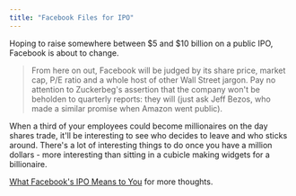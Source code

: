 ```yaml
---
title: "Facebook Files for IPO"
---
```

<p>Hoping to raise somewhere between $5 and $10 billion on a public IPO, Facebook is about to change.</p>
<blockquote><p>
  From here on out, Facebook will be judged by its share price, market cap, P/E ratio and a whole host of other Wall Street jargon. Pay no attention to Zuckerbeg's assertion that the company won't be beholden to quarterly reports: they will (just ask Jeff Bezos, who made a similar promise when Amazon went public).
</p></blockquote>
<p>When a third of your employees could become millionaires on the day shares trade, it'll be interesting to see who decides to leave and who sticks around. There's a lot of interesting things to do once you have a million dollars - more interesting than sitting in a cubicle making widgets for a billionaire.</p>
<p><a href="http://www.readwriteweb.com/archives/what_facebooks_ipo_means_to_you.php">What Facebook's IPO Means to You</a> for more thoughts.</p>
